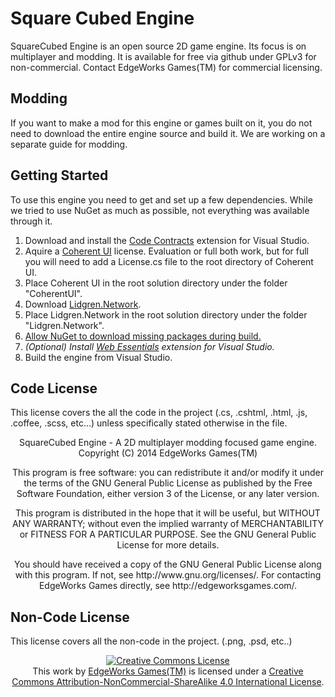 # Square Cubed Engine #
SquareCubed Engine is an open source 2D game engine. Its focus is on
multiplayer and modding. It is available for free via github under
GPLv3 for non-commercial. Contact EdgeWorks Games(TM) for commercial
licensing.

## Modding ##
If you want to make a mod for this engine or games built on it, you
do not need to download the entire engine source and build it. We
are working on a separate guide for modding.

## Getting Started ##
To use this engine you need to get and set up a few dependencies.
While we tried to use NuGet as much as possible, not everything was
available through it.

1. Download and install the [Code Contracts](http://visualstudiogallery.msdn.microsoft.com/1ec7db13-3363-46c9-851f-1ce455f66970)
   extension for Visual Studio.
2. Aquire a [Coherent UI](http://coherent-labs.com/) license.
   Evaluation or full both work, but for full you will need to add
   a License.cs file to the root directory of Coherent UI.
3. Place Coherent UI in the root solution directory under the folder "CoherentUI".
4. Download [Lidgren.Network](https://code.google.com/p/lidgren-network-gen3/).
5. Place Lidgren.Network in the root solution directory under the folder "Lidgren.Network".
6. [Allow NuGet to download missing packages during build.](http://docs.nuget.org/docs/workflows/using-nuget-without-committing-packages)
7. _(Optional) Install [Web Essentials](http://vswebessentials.com/) extension for Visual Studio._
8. Build the engine from Visual Studio.

## Code License ##
This license covers the all the code in the project (.cs, .cshtml, .html, .js, .coffee, .scss, etc...)
unless specifically stated otherwise in the file.
<div align="center">
    <p>
        SquareCubed Engine - A 2D multiplayer modding focused game engine.<br />
        Copyright (C) 2014  EdgeWorks Games(TM)
    </p>
    <p>
        This program is free software: you can redistribute it and/or modify
        it under the terms of the GNU General Public License as published by
        the Free Software Foundation, either version 3 of the License, or
        any later version.
    </p>
    <p>
        This program is distributed in the hope that it will be useful,
        but WITHOUT ANY WARRANTY; without even the implied warranty of
        MERCHANTABILITY or FITNESS FOR A PARTICULAR PURPOSE.  See the
        GNU General Public License for more details.
    </p>
    <p>
        You should have received a copy of the GNU General Public License
        along with this program. If not, see http://www.gnu.org/licenses/.
        For contacting EdgeWorks Games directly, see http://edgeworksgames.com/.
    </p>
</div>

## Non-Code License ##
This license covers all the non-code in the project. (.png, .psd, etc..)
<div align="center">
    <a rel="license" href="http://creativecommons.org/licenses/by-nc-sa/4.0/">
        <img alt="Creative Commons License"
             style="border-width:0"
             src="http://i.creativecommons.org/l/by-nc-sa/4.0/88x31.png" />
    </a><br />
    This work by <a xmlns:cc="http://creativecommons.org/ns#" href="http://edgeworksgames.com/" property="cc:attributionName" rel="cc:attributionURL">EdgeWorks Games(TM)</a> is licensed under a <a rel="license" href="http://creativecommons.org/licenses/by-nc-sa/4.0/">Creative Commons Attribution-NonCommercial-ShareAlike 4.0 International License</a>.
</div>